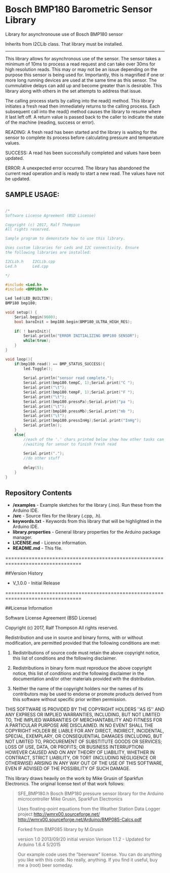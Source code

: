 Bosch BMP180 Barometric Sensor Library
======================================

Library for asynchronouse use of Bosch BMP180 sensor

Inherits from I2CLib class. That library must be installed.

------------------

This library allows for asynchronous use of the sensor. The sensor takes a
minimum of 10ms to process a read request and can take over 30ms for high
resolution reads. This may or may not be an issue depending on the purpose
this sensor is being used for. Importantly, this is magnified if one or more long
running devices are used at the same time as this sensor. The cummulative delays
can add up and become greater than is desirable. This library along with others in
the set attempts to address that issue.

The calling process starts by calling into the read() method. This library
initiates a fresh read then immediately returns to the calling process. Each
subsequent call into the read() method causes the library to resume where it
last left off. A return value is passed back to the caller to indicate the state
of the machine (reading, success or error).

READING:    A fresh read has been started and the library is waiting for the
            sensor to complete its process before calculating pressure and
            temperature values.

SUCCESS:    A read has been successfully completed and values have been updated.

ERROR:      A unexpected error occurred. The library has abandoned the current
            read operation and is ready to start a new read. The values have
            not be updated.


SAMPLE USAGE:
------------------

```cpp

/*
Software License Agreement (BSD License)

Copyright (c) 2017, Ralf Thompson
All rights reserved.

Sample program to demonstate how to use this library.

Uses custom libraries for Leds and I2C connectivity. Ensure
the following libraries are installed:

I2CLib.h    I2CLib.cpp
Led.h       Led.cpp

*/

#include <Led.h>
#include <BMP180.h>

Led led(LED_BUILTIN);
BMP180 bmp180;

void setup() {
    Serial.begin(9600);
    bool baroInit = bmp180.begin(BMP180_ULTRA_HIGH_RES);
    
    if( ! baroInit){
        Serial.println("ERROR INITIALIZING BMP180 SENSOR");
        while(true);
    }
}

void loop(){
    if(bmp180.read() == BMP_STATUS_SUCCESS){
        led.Toggle();
        
        Serial.println("sensor read complete.");
        Serial.print(bmp180.tempC, 1);Serial.print("C ");
        Serial.print("\t");
        Serial.print(bmp180.tempF, 1);Serial.print("F ");
        Serial.print("\t");
        Serial.print(bmp180.pressPa);Serial.print("pa ");
        Serial.print("\t");
        Serial.print(bmp180.pressMb);Serial.print("mb ");
        Serial.print("\t");
        Serial.print(bmp180.pressInHg);Serial.print("InHg");
        Serial.println();
    }
    else{
        //each of the '.' chars printed below show how other tasks can be performed while
        //waiting for sensor to finish fresh read
        
        Serial.print(".");
        //do other stuff
        
        delay(5);
    }
}


```

Repository Contents
------------------

* **/examples** - Example sketches for the library (.ino). Run these from the Arduino IDE. 
* **/src** - Source files for the library (.cpp, .h).
* **keywords.txt** - Keywords from this library that will be highlighted in the Arduino IDE. 
* **library.properties** - General library properties for the Arduino package manager. 
* **LICENSE.md** - Licence information.
* **README.md** - This file.

================================================================================

##Version History

* V_1.0.0 - Initial Release

================================================================================

##License Information

Software License Agreement (BSD License)

Copyright (c) 2017, Ralf Thompson
All rights reserved.

Redistribution and use in source and binary forms, with or without
modification, are permitted provided that the following conditions are met:

1. Redistributions of source code must retain the above copyright
notice, this list of conditions and the following disclaimer.

2. Redistributions in binary form must reproduce the above copyright
notice, this list of conditions and the following disclaimer in the
documentation and/or other materials provided with the distribution.

3. Neither the name of the copyright holders nor the
names of its contributors may be used to endorse or promote products
derived from this software without specific prior written permission.

THIS SOFTWARE IS PROVIDED BY THE COPYRIGHT HOLDERS ''AS IS'' AND ANY
EXPRESS OR IMPLIED WARRANTIES, INCLUDING, BUT NOT LIMITED TO, THE IMPLIED
WARRANTIES OF MERCHANTABILITY AND FITNESS FOR A PARTICULAR PURPOSE ARE
DISCLAIMED. IN NO EVENT SHALL THE COPYRIGHT HOLDER BE LIABLE FOR ANY
DIRECT, INDIRECT, INCIDENTAL, SPECIAL, EXEMPLARY, OR CONSEQUENTIAL DAMAGES
(INCLUDING, BUT NOT LIMITED TO, PROCUREMENT OF SUBSTITUTE GOODS OR SERVICES;
LOSS OF USE, DATA, OR PROFITS; OR BUSINESS INTERRUPTION) HOWEVER CAUSED AND
ON ANY THEORY OF LIABILITY, WHETHER IN CONTRACT, STRICT LIABILITY, OR TORT
(INCLUDING NEGLIGENCE OR OTHERWISE) ARISING IN ANY WAY OUT OF THE USE OF THIS
SOFTWARE, EVEN IF ADVISED OF THE POSSIBILITY OF SUCH DAMAGE.

This library draws heavily on the work by Mike Grusin of Sparkfun Electronics.
The original license text of that work follows:

> SFE_BMP180.h
> Bosch BMP180 pressure sensor library for the Arduino microcontroller
> Mike Grusin, SparkFun Electronics
> 
> Uses floating-point equations from the Weather Station Data Logger project
> http://wmrx00.sourceforge.net/
> http://wmrx00.sourceforge.net/Arduino/BMP085-Calcs.pdf
> 
> Forked from BMP085 library by M.Grusin
> 
> version 1.0 2013/09/20 initial version
> Verison 1.1.2 - Updated for Arduino 1.6.4 5/2015
> 
> Our example code uses the "beerware" license. You can do anything
> you like with this code. No really, anything. If you find it useful,
> buy me a (root) beer someday.
